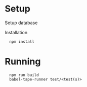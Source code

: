 # Setup

Setup database


Installation

      npm install

# Running

      npm run build
      babel-tape-runner test/<test(s)>
